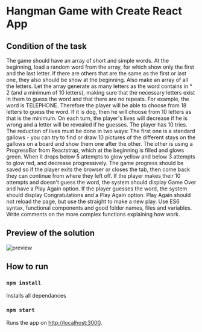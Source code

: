 # Hangman Game with Create React App
## Condition of the task
The game should have an array of short and simple words. At the beginning, load a random word from the array, for which show only the first and the last letter. If there are others that are the same as the first or last one, they also should be show at the beginning. Also make an array of all the letters. Let the array generate as many letters as the word contains in * 2 (and a minimum of 10 letters), making sure that the necessary letters exist in them to guess the word and that there are no repeats. For example, the word is TELEPHONE. Therefore the player will be able to choose from 18 letters to guess the word. If it is dog, then he will choose from 10 letters as that is the minimum.
On each turn, the player's lives will decrease if he is wrong and a letter will be revealed if he guesses. The player has 10 tries. The reduction of lives must be done in two ways: The first one is a standard gallows - you can try to find or draw 10 pictures of the different stays on the gallows on a board and show them one after the other. The other is using a ProgressBar from Reactstrap, which at the beginning is filled and glows green. When it drops below 5 attempts to glow yellow and below 3 attempts to glow red, and decrease progressively. 
The game progress should be saved so if the player exits the browser or closes the tab, then come back they can continue from where they left off. If the player makes their 10 attempts and doesn't guess the word, the system should display Game Over and have a Play Again option. If the player guesses the word, the system should display Congratulations and a Play Again option. Play Again should not reload the page, but use the straight to make a new play.
Use ES6 syntax, functional components and good folder names, files and variables. Write comments on the more complex functions explaining how work.

## Preview of the solution

![preview](http://store.picbg.net/pubpic/3B/89/0422538f497a3b89.png)


## How to run 
### `npm install`

Installs all dependances

### `npm start`

Runs the app on [http://localhost:3000](http://localhost:3000).
